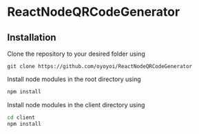 # ReactNodeQRCodeGenerator

## Installation
Clone the repository to your desired folder using
```git
git clone https://github.com/oyoyoi/ReactNodeQRCodeGenerator
```

Install node modules in the root directory using
```bash
npm install
```

Install node modules in the client directory using
```bash
cd client
npm install
```
